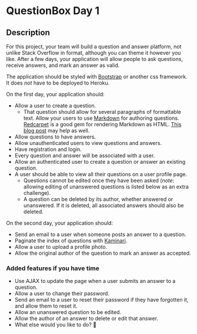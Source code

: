 # QuestionBox Day 1

## Description

For this project, your team will build a question and answer platform, not unlike Stack Overflow in format, although you can theme it however you like. After a few days, your application will allow people to ask questions, receive answers, and mark an answer as valid.

The application should be styled with [Bootstrap](https://getbootstrap.com/) or another css framework. It does _not_ have to be deployed to Heroku.

On the first day, your application should:

- Allow a user to create a question.
  - That question should allow for several paragraphs of formattable text. Allow your users to use [Markdown](https://en.wikipedia.org/wiki/Markdown) for authoring questions. [Redcarpet](https://github.com/vmg/redcarpet) is a good gem for rendering Markdown as HTML. [This blog post](https://richonrails.com/articles/rendering-markdown-with-redcarpet) may help as well.
- Allow questions to have answers.
- Allow unauthenticated users to view questions and answers.
- Have registration and login.
- Every question and answer will be associated with a user.
- Allow an authenticated user to create a question or answer an existing question.
- A user should be able to view all their questions on a user profile page.
  - Questions cannot be edited once they have been asked (_note_: allowing editing of unanswered questions is listed below as an extra challenge).
  - A question can be deleted by its author, whether answered or unanswered. If it is deleted, all associated answers should also be deleted.

On the second day, your application should:

- Send an email to a user when someone posts an answer to a question.
- Paginate the index of questions with [Kaminari](https://github.com/kaminari/kaminari).
- Allow a user to upload a profile photo.
- Allow the original author of the question to mark an answer as accepted.

### Added features if you have time

- Use AJAX to update the page when a user submits an answer to a question.
- Allow a user to change their password.
- Send an email to a user to reset their password if they have forgotten it, and allow them to reset it.
- Allow an unanswered question to be edited.
- Allow the author of an answer to delete or edit that answer.
- What else would you like to do? 🤔
